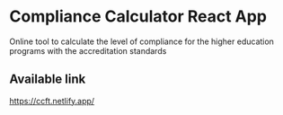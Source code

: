 # Compliance Calculator React App

Online tool to calculate the level of compliance for the higher education programs with the accreditation standards
## Available link

https://ccft.netlify.app/
